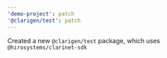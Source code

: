 ```yaml
---
'demo-project': patch
'@clarigen/test': patch
---
```


Created a new `@clarigen/test` package, which uses `@hirosystems/clarinet-sdk`
